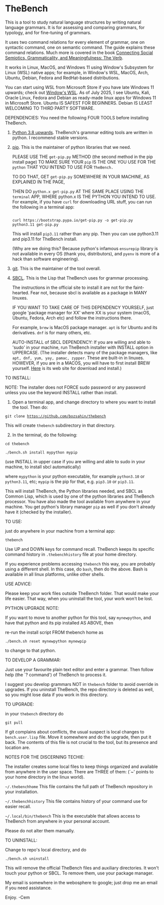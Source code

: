 # TheBench
This is a tool to study natural language structures by writing natural language grammars. It is
for assessing and comparing grammars, for typology, and for fine-tuning of grammars.

It uses two command relations for every element of grammar, one on
syntactic command, one on semantic command. The guide explains these command relations.
    Much more is covered in the book <a href="https://www.cambridgescholars.com/product/978-1-0364-1830-4">Connecting Social Semiotics, Grammaticality, and Meaningfulness: The Verb</a>.

It works in Linux, MacOS, and Windows 11 using Window's Subsystem for Linux (WSL) native apps;  for example, in Window's WSL, MacOS, Arch, Ubuntu, Debian, Fedora and RedHat-based distributions.

You can start using WSL from Microsoft Store if you have late Windows 11 upwards; check out <a href="https://learn.microsoft.com/en-us/windows/wsl/install">Window's WSL</a>. 
As of July 2025, I see Ubuntu, Kali, Oracle Linux, Fedora and Debian as ready-made linux apps for Windows 11 in Microsoft Store. Ubuntu IS SAFEST FOR BEGINNERS. Debian IS LEAST WELCOMING TO THIRD PARTY SOFTWARE.

DEPENDENCIES: You need the following FOUR TOOLS before installing TheBench.

1. <a href="https://www.python.org/">Python 3.8 upwards</a>. TheBench's grammar editing tools are written in python. I recommend stable versions. 

2. <a href="https://pip.pypa.io/en/stable/installation/">pip</a>. This is the maintainer of python libraries that we need.

   PLEASE USE THE <code>get-pip.py</code> METHOD (the second method in the pip install page) TO MAKE SURE YOUR <code>pip</code> IS THE ONE YOU USE FOR THE <code>python</code> THAT YOU INTEND TO USE FOR <code>TheBench.</code>

   TO DO THAT, GET <code>get-pip.py</code> SOMEWHERE IN YOUR MACHINE, AS EXPLAINED IN THE PAGE,

   THEN DO <code>python.x get-pip.py</code> AT THE SAME PLACE USING THE <code>terminal</code> APP, WHERE python.x IS THE PYTHON YOU INTEND TO USE.
   For example, if you have <code>curl</code> for downloading URL stuff, you can run the following in a terminal app:

   <code>
   curl https://bootstrap.pypa.io/get-pip.py -o get-pip.py
   python3.11 get-pip.py
   </code>

   This will install <code>pip3.11</code> rather than any pip. Then you can use python3.11 and pip3.11 for TheBench install.
    
   (Why are we doing this? Because python's infamous <code>ensurepip</code> library is not available in every OS (thank you, distributors), and <code>pyenv</code> is more of a hack than software engineering). 

3. <a href="https://git-scm.com/downloads">git</a>. This is the maintainer of the tool overall.

4. <a href="https://www.sbcl.org/">SBCL</a>. This is the Lisp that TheBench uses for grammar processing.

   The instructions in the official site to install it are not for the faint-hearted. Fear not, because sbcl is available as a package in MANY linuxes.
   
   IF YOU WANT TO TAKE CARE OF THIS DEPENDENCY YOURSELF, just google 'package manager for XX' where XX is your system (macOS, Ubuntu, Fedora, Arch etc) and follow the instructions there. 

   For example, <code>brew</code> is MacOS package manager. <code>apt</code> is for Ubuntu and its derivatives. <code>dnf</code> is for many others, etc.

   AUTO-INSTALL of SBCL DEPENDENCY: If you are willing and able to 'sudo' in your machine, run TheBench installer  with INSTALL option in UPPERCASE.
   (The installer detects many of the package managers, like <code>apt, dnf, yum, yay, pamac, zypper</code>. These are built-in in linuxes.
    HOWEVER, if you are in a MACOS, you will have to first install BREW yourself.
   <a href="https://brew.sh/">Here</a> is its web site for download and install.)
   
TO INSTALL: 

NOTE: The installer does not FORCE sudo password or any password unless you use the keyword INSTALL rather than  install.

1.  Open a terminal app, and change directory to where you want to install the tool. Then do:

   <code>git clone https://github.com/bozsahin/thebench</code>

   This will create <code>thebench</code> subdirectory in that directory.

2.  In the terminal, do  the following:

   <code>cd thebench</code>
   
   <code>./bench.sh install mypython mypip</code>   
   
   (use INSTALL in upper case if you are willing and able to sudo in your machine, to install sbcl automatically)

where <code>mypython</code> is your python executable, for example <code>python3.10</code> or <code>python3.11</code>, etc; <code>mypip</code> is the pip for that, e.g. <code>pip3.10</code> or <code>pip3.11</code>.

This will install TheBench, the Python libraries needed, and SBCL as Common Lisp, which is used by one of the python libraries and TheBench processor. You have also made the tool available from anywhere in your machine. You get python's library manager <code>pip</code> as well if you don't already have it (checked by the installer).

TO USE: 

just do anywhere in your machine from a terminal app:

<code>thebench</code>

Use UP and DOWN keys for command recall. TheBench keeps its specific command history in <code>.thebenchhistory</code>
file at your home directory.

If you experience problems accessing <code>thebench</code> this way, you are probably using a different shell.
In this case, do <code>bash</code>, then do the above. Bash is available in all linux platforms, unlike other shells.

USE ADVICE: 

Please keep your work files outside TheBench folder. That would make your life easier. That way, when you uninstall the tool, your work won't be lost.

PYTHON UPGRADE NOTE:

If you want to move to another python for this tool, say <code>mynewpython</code>, and have that python and its pip installed AS ABOVE, then 

re-run the install script FROM thebench home as

<code>./bench.sh reset mynewpython mynewpip</code>

to change to that python. 

TO DEVELOP A GRAMMAR:

Just use your favourite plain text editor and enter a grammar. Then follow help (the `? command') of TheBench to process it.

I suggest you develop grammars NOT in <code>thebench</code> folder to avoid override in upgrades.
If you uninstall TheBench, the repo directory is deleted as well, so you might lose data if you work in this directory.

TO UPGRADE:

in your <code>thebench</code> directory do

   <code>git pull</code>

If git complains about conflicts, the usual suspect is local changes to <code>bench.user.lisp</code> file.
Move it somewhere and do the upgrade, then put it back. The contents of this file is not crucial to the tool,
but its presence and location are.

NOTES FOR THE DISCERNING TECHIE:

The installer
creates some local files to keep things organized and available from
anywhere in the user space. There are THREE of them: (`~' points to your home directory in the linux world).

<code>~/.thebenchhome</code> This file contains the full path of TheBench repository in your installation.

<code>~/.thebenchhistory</code> This file contains history of your command use for easier recall.

<code>~/.local/bin/thebench</code> This is the executable that allows access to TheBench from anywhere in your personal account.

Please do not alter them manually.

TO UNINSTALL:

Change to repo's local directory, and do

   <code>./bench.sh uninstall</code>

This will remove the official TheBench files and auxiliary directories. It won't touch
your python or SBCL. To remove them, use your package manager. 


My email is somewhere in the webosphere to google; just drop me an email if you need assistance.

Enjoy. -Cem
